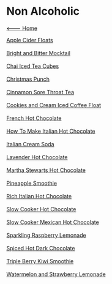 # Non Alcoholic

[<--- Home](../about.md)

[Apple Cider Floats](./apple-cider-floats.md)<br><br>
[Bright and Bitter Mocktail](./bright-and-bitter-mocktail.md)<br><br>
[Chai Iced Tea Cubes](./chai-iced-tea-cubes.md)<br><br>
[Christmas Punch](./christmas-punch.md)<br><br>
[Cinnamon Sore Throat Tea](./cinnamon-sore-throat-tea.md)<br><br>
[Cookies and Cream Iced Coffee Float](./cookies-and-cream-iced-coffee-float.md)<br><br>
[French Hot Chocolate](./french-hot-chocolate.md)<br><br>
[How To Make Italian Hot Chocolate](./how-to-make-italian-hot-chocolate.md)<br><br>
[Italian Cream Soda](./italian-cream-soda.md)<br><br>
[Lavender Hot Chocolate](./lavender-hot-chocolate.md)<br><br>
[Martha Stewarts Hot Chocolate](./martha-stewarts-hot-chocolate.md)<br><br>
[Pineapple Smoothie](./pineapple-smoothie.md)<br><br>
[Rich Italian Hot Chocolate](./rich-italian-hot-chocolate.md)<br><br>
[Slow Cooker Hot Chocolate](./slow-cooker-hot-chocolate.md)<br><br>
[Slow Cooker Mexican Hot Chocolate](./slow-cooker-mexican-hot-chocolate.md)<br><br>
[Sparkling Raspberry Lemonade](./sparkling-raspberry-lemonade.md)<br><br>
[Spiced Hot Dark Chocolate](./spiced-hot-dark-chocolate.md)<br><br>
[Triple Berry Kiwi Smoothie](./triple-berry-kiwi-smoothie.md)<br><br>
[Watermelon and Strawberry Lemonade](./watermelon-and-strawberry-lemonade.md)<br><br>

